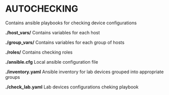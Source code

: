 # AUTOCHECKING

Contains ansible playbooks for checking device configurations

**./host_vars/**
Contains variables for each host

**./group_vars/**
Contains variables for each group of hosts

**./roles/**
Contains checking roles

**./ansible.cfg**
Local ansible configuration file

**./inventory.yaml**
Ansible inventory for lab devices grouped into appropriate groups

**./check_lab.yaml**
Lab devices configurations cheking playbook
